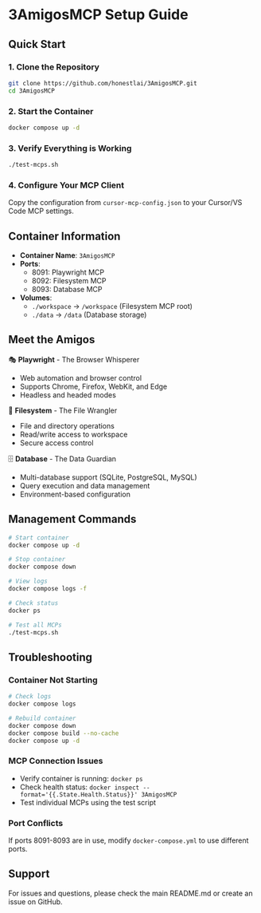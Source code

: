 # 3AmigosMCP Setup Guide

## Quick Start

### 1. Clone the Repository
```bash
git clone https://github.com/honestlai/3AmigosMCP.git
cd 3AmigosMCP
```

### 2. Start the Container
```bash
docker compose up -d
```

### 3. Verify Everything is Working
```bash
./test-mcps.sh
```

### 4. Configure Your MCP Client

Copy the configuration from `cursor-mcp-config.json` to your Cursor/VS Code MCP settings.

## Container Information

- **Container Name**: `3AmigosMCP`
- **Ports**: 
  - 8091: Playwright MCP
  - 8092: Filesystem MCP  
  - 8093: Database MCP
- **Volumes**:
  - `./workspace` → `/workspace` (Filesystem MCP root)
  - `./data` → `/data` (Database storage)

## Meet the Amigos

🎭 **Playwright** - The Browser Whisperer
- Web automation and browser control
- Supports Chrome, Firefox, WebKit, and Edge
- Headless and headed modes

📁 **Filesystem** - The File Wrangler
- File and directory operations
- Read/write access to workspace
- Secure access control

🗄️ **Database** - The Data Guardian
- Multi-database support (SQLite, PostgreSQL, MySQL)
- Query execution and data management
- Environment-based configuration

## Management Commands

```bash
# Start container
docker compose up -d

# Stop container
docker compose down

# View logs
docker compose logs -f

# Check status
docker ps

# Test all MCPs
./test-mcps.sh
```

## Troubleshooting

### Container Not Starting
```bash
# Check logs
docker compose logs

# Rebuild container
docker compose down
docker compose build --no-cache
docker compose up -d
```

### MCP Connection Issues
- Verify container is running: `docker ps`
- Check health status: `docker inspect --format='{{.State.Health.Status}}' 3AmigosMCP`
- Test individual MCPs using the test script

### Port Conflicts
If ports 8091-8093 are in use, modify `docker-compose.yml` to use different ports.

## Support

For issues and questions, please check the main README.md or create an issue on GitHub.
